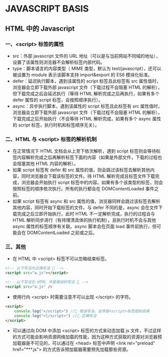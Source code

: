 # **JAVASCRIPT BASIS**
  
## HTML 中的 Javascript
  
### **一、\<script> 标签的属性**
* src：外部 javascript 文件的 URL 地址（可以是与当前网站不同域的地址），设置了该属性则浏览器不会解析标签内部代码。
* type：脚本语言的内容类型（ MIME 类型，默认为 text/javascript），还可以被设置为 module 表示该脚本支持 import&export 的 ES6 模块化标准。
* defer：延迟执行脚本，遇到该属性的 script 标签且此标签有 src 属性值时，浏览器会立即下载外部 javascript 文件（下载过程不会阻塞 HTML 的解析），但下载完成之后会延迟执行（等待 HTML 解析完成之后再执行，如果有多个 defer 属性的 script 标签，会按照顺序执行）。
* async：异步执行脚本，遇到该属性的 script 标签且此标签有 src 属性值时，浏览器会立即下载外部 javascript 文件（下载过程不会阻塞 HTML 的解析），下载完成之后开始执行（不会等待 HTML 解析完成，如果有多个 async 属性的 script 标签，执行时机和标签顺序无关）。
  
### **二、HTML 与 \<script> 标签的解析机制**
* 在正常情况下 HTML 文档会从上至下依次解析，遇到 script 标签则会等待标签内容解析完成之后再解析标签下面的内容（如果是外部文件，下载的过程也会阻塞其他 HTML 内容的解析）。
* 如果 script 标签有 defer 和 src 属性的值，则会跳过该标签去解析其他内容，同时浏览器会下载该标签的文件。待 HTML 解析完成且标签文件下载完成，浏览器会开始执行 script 标签中的内容。如果有多个该类型的标签，则会按照标签的顺序依次执行。所有的执行都会在 DOMContentLoaded 事件之前。
* 如果 script 标签有 async 和 src 属性的值，浏览器同样会跳过该标签去解析其他内容，同时开始下载标签的文件。与 defer 不同的是，async 会在文件下载完成之后立即开始执行，此时 HTML 不一定解析完成，执行的过程会与 HTML 解析同步进行（有待理清具体的执行机制），且执行时机不会与其他 async 属性的标签顺序有关联。async 脚本会在页面 load 事件前执行，但可能会在 DOMContentLoaded 之前或之后。
  
### **三、其他**
* 在 HTML 中 \<script> 标签不可以忽略结束标签。
```html
<!-- 以下写法为正确写法 🙆 -->
<script src="a.js"></script>

<!-- 以下写法在 HTML 中是错误的写法 🙅 -->
<script src="a.js" />

```
* 使用行内 \<script> 时需要注意不可以出现 \</script> 的字符。
```html
<script>
    console.log("</script>") //🙅 错误写法，会导致<script>标签提前结束
    console.log("<\/script>") //🙆 正确写法
</script>
```
* 可以通过向 DOM 中添加 \<script> 标签的方式来动态加载 js 文件，不过这样的方式可能会影响资源网络加载的性能，因为这种方式获取的资源对浏览器预加载器是不可见的，可以通过在 \<head> 标签中声明 \<link rel="preload" href="***.js"> 的方式告诉预加载器需要预先加载那些资源。